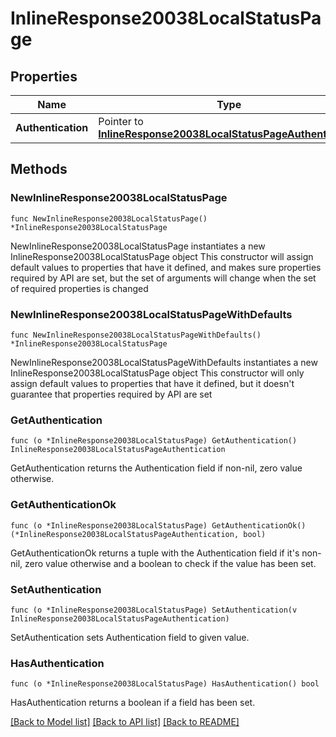 # InlineResponse20038LocalStatusPage

## Properties

Name | Type | Description | Notes
------------ | ------------- | ------------- | -------------
**Authentication** | Pointer to [**InlineResponse20038LocalStatusPageAuthentication**](InlineResponse20038LocalStatusPageAuthentication.md) |  | [optional] 

## Methods

### NewInlineResponse20038LocalStatusPage

`func NewInlineResponse20038LocalStatusPage() *InlineResponse20038LocalStatusPage`

NewInlineResponse20038LocalStatusPage instantiates a new InlineResponse20038LocalStatusPage object
This constructor will assign default values to properties that have it defined,
and makes sure properties required by API are set, but the set of arguments
will change when the set of required properties is changed

### NewInlineResponse20038LocalStatusPageWithDefaults

`func NewInlineResponse20038LocalStatusPageWithDefaults() *InlineResponse20038LocalStatusPage`

NewInlineResponse20038LocalStatusPageWithDefaults instantiates a new InlineResponse20038LocalStatusPage object
This constructor will only assign default values to properties that have it defined,
but it doesn't guarantee that properties required by API are set

### GetAuthentication

`func (o *InlineResponse20038LocalStatusPage) GetAuthentication() InlineResponse20038LocalStatusPageAuthentication`

GetAuthentication returns the Authentication field if non-nil, zero value otherwise.

### GetAuthenticationOk

`func (o *InlineResponse20038LocalStatusPage) GetAuthenticationOk() (*InlineResponse20038LocalStatusPageAuthentication, bool)`

GetAuthenticationOk returns a tuple with the Authentication field if it's non-nil, zero value otherwise
and a boolean to check if the value has been set.

### SetAuthentication

`func (o *InlineResponse20038LocalStatusPage) SetAuthentication(v InlineResponse20038LocalStatusPageAuthentication)`

SetAuthentication sets Authentication field to given value.

### HasAuthentication

`func (o *InlineResponse20038LocalStatusPage) HasAuthentication() bool`

HasAuthentication returns a boolean if a field has been set.


[[Back to Model list]](../README.md#documentation-for-models) [[Back to API list]](../README.md#documentation-for-api-endpoints) [[Back to README]](../README.md)


